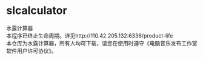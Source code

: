 # slcalculator
水露计算器<br>
本程序已终止生命周期。详见http://110.42.205.132:6336/product-life<br>
本仓库为水露计算器，所有人均可下载，请您在使用时遵守《电脑音乐发布工作室软件用户许可协议》。<br>
